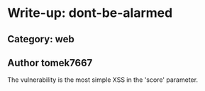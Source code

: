 # Write-up: dont-be-alarmed

## Category: web

## Author tomek7667

The vulnerability is the most simple XSS in the 'score' parameter.
